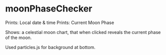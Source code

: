 # moonPhaseChecker

Prints: Local date & time
Prints: Current Moon Phase

Shows: a celestial moon chart, that when clicked reveals the current phase of the moon.

Used particles.js for background at bottom.

